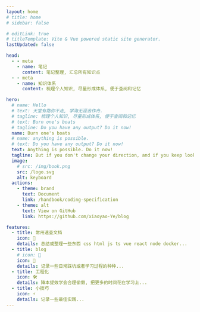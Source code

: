 ```yaml
---
layout: home
# title: home
# sidebar: false

# editLink: true
# titleTemplate: Vite & Vue powered static site generator.
lastUpdated: false

head:
  - - meta
    - name: 笔记
      content: 笔记整理, 汇总所有知识点
  - - meta
    - name: 知识体系
      content: 梳理个人知识, 尽量形成体系, 便于查阅和记忆

hero:
  # name: Hello
  # text: 天堂有路你不走, 学海无涯苦作舟.
  # tagline: 梳理个人知识, 尽量形成体系, 便于查阅和记忆
  # text: Burn one's boats
  # tagline: Do you have any output? Do it now!
  name: Burn one's boats
  # name: anything is possible.
  # text: Do you have any output? Do it now!
  text: Anything is possible. Do it now!
  tagline: But if you don't change your direction, and if you keep looking, you may end up where you are heading.
  image:
    # src: /img/book.png
    src: /logo.svg
    alt: keyboard
  actions:
    - theme: brand
      text: Document
      link: /handbook/coding-specification
    - theme: alt
      text: View on GitHub
      link: https://github.com/xiaoyao-Ye/blog

features:
  - title: 常用速查文档
    icon: 📝
    details: 总结或整理一些东西 css html js ts vue react node docker...
  - title: blog
    # icon: 🖖
    icon: 🚀
    details: 记录一些日常踩坑或者学习过程的种种...
  - title: 工程化
    icon: 🛠️
    details: 降本提效学会合理偷懒, 把更多的时间花在学习上...
  - title: 小技巧
    icon: ⚡️
    details: 记录一些最佳实践...
---
```


<script setup>
// import Solar from './components/Solar.vue'
</script>

<ClientOnly>
  <!-- <Solar /> -->
</ClientOnly>
